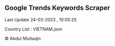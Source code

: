 

## Google Trends Keywords Scraper 
 
Last Update 24-03-2023 , 10:05:25

Country List :
VIETNAM.json



© Abdul Muttaqin 
